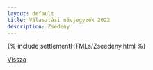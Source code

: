 ```yaml
---
layout: default
title: Választási névjegyzék 2022
description: Zsédeny
---
```


{% include settlementHTMLs/Zseedeny.html %}

[Vissza](./)